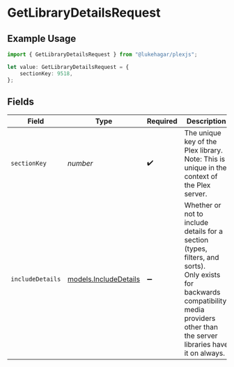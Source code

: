# GetLibraryDetailsRequest

## Example Usage

```typescript
import { GetLibraryDetailsRequest } from "@lukehagar/plexjs";

let value: GetLibraryDetailsRequest = {
    sectionKey: 9518,
};
```

## Fields

| Field                                                                                                                                                                                      | Type                                                                                                                                                                                       | Required                                                                                                                                                                                   | Description                                                                                                                                                                                | Example                                                                                                                                                                                    |
| ------------------------------------------------------------------------------------------------------------------------------------------------------------------------------------------ | ------------------------------------------------------------------------------------------------------------------------------------------------------------------------------------------ | ------------------------------------------------------------------------------------------------------------------------------------------------------------------------------------------ | ------------------------------------------------------------------------------------------------------------------------------------------------------------------------------------------ | ------------------------------------------------------------------------------------------------------------------------------------------------------------------------------------------ |
| `sectionKey`                                                                                                                                                                               | *number*                                                                                                                                                                                   | :heavy_check_mark:                                                                                                                                                                         | The unique key of the Plex library. <br/>Note: This is unique in the context of the Plex server.<br/>                                                                                      | 9518                                                                                                                                                                                       |
| `includeDetails`                                                                                                                                                                           | [models.IncludeDetails](../models/includedetails.md)                                                                                                                                       | :heavy_minus_sign:                                                                                                                                                                         | Whether or not to include details for a section (types, filters, and sorts). <br/>Only exists for backwards compatibility, media providers other than the server libraries have it on always.<br/> |                                                                                                                                                                                            |